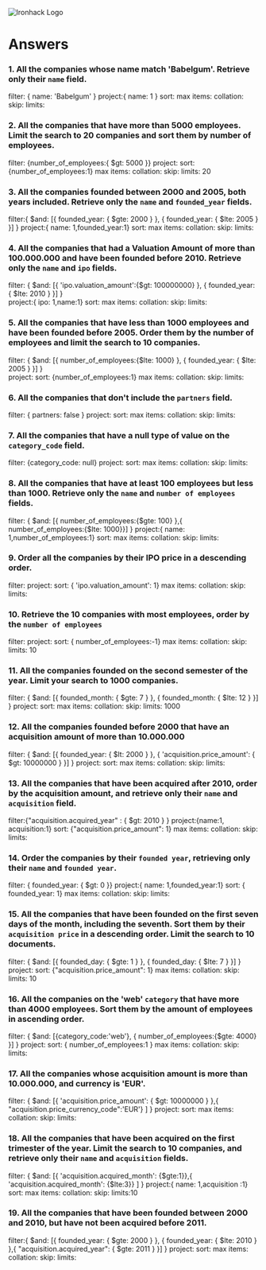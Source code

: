 ![Ironhack Logo](https://i.imgur.com/1QgrNNw.png)

# Answers

### 1. All the companies whose name match 'Babelgum'. Retrieve only their `name` field.

<!-- Your Code Goes Here -->

filter: { name: 'Babelgum' }
project:{ name: 1 }
sort:                                       max items:
collation:                                  skip:                      limits:

### 2. All the companies that have more than 5000 employees. Limit the search to 20 companies and sort them by **number of employees**.

<!-- Your Code Goes Here -->

filter: {number_of_employees:{ $gt: 5000 }}
project:
sort:   {number_of_employees:1}                                    max items:
collation:                                  skip:                      limits: 20

### 3. All the companies founded between 2000 and 2005, both years included. Retrieve only the `name` and `founded_year` fields.

<!-- Your Code Goes Here -->


filter:{ $and: [{ founded_year: { $gte: 2000 } }, { founded_year: { $lte: 2005 } }] } 
project:{ name: 1,founded_year:1}
sort:                                       max items:
collation:                                  skip:                      limits:

### 4. All the companies that had a Valuation Amount of more than 100.000.000 and have been founded before 2010. Retrieve only the `name` and `ipo` fields.

<!-- Your Code Goes Here -->


filter:  { $and: [{ 'ipo.valuation_amount':{$gt: 100000000} }, {  founded_year: { $lte: 2010 } }] }  
project:{ ipo: 1,name:1}
sort:                                       max items:
collation:                                  skip:                      limits:

### 5. All the companies that have less than 1000 employees and have been founded before 2005. Order them by the number of employees and limit the search to 10 companies.

<!-- Your Code Goes Here -->


filter: { $and: [{ number_of_employees:{$lte: 1000} }, {  founded_year: { $lte: 2005 } }] }  
project:
sort:    {number_of_employees:1}                                   max items:
collation:                                  skip:                      limits:

### 6. All the companies that don't include the `partners` field.

<!-- Your Code Goes Here -->


filter: { partners: false }
project:
sort:                                       max items:
collation:                                  skip:                      limits:

### 7. All the companies that have a null type of value on the `category_code` field.

<!-- Your Code Goes Here -->


filter: {category_code: null}
project:
sort:                                       max items:
collation:                                  skip:                      limits:

### 8. All the companies that have at least 100 employees but less than 1000. Retrieve only the `name` and `number of employees` fields.

<!-- Your Code Goes Here -->


filter: { $and: [{ number_of_employees:{$gte: 100} },{ number_of_employees:{$lte: 1000}}] }
project:{ name: 1,number_of_employees:1}
sort:                                       max items:
collation:                                  skip:                      limits:

### 9. Order all the companies by their IPO price in a descending order.

<!-- Your Code Goes Here -->


filter: 
project:
sort:  { 'ipo.valuation_amount': 1}                                     max items:
collation:                                  skip:                      limits:

### 10. Retrieve the 10 companies with most employees, order by the `number of employees`

<!-- Your Code Goes Here -->


filter: 
project:
sort:   { number_of_employees:-1}                                    max items:
collation:                                  skip:                      limits: 10

### 11. All the companies founded on the second semester of the year. Limit your search to 1000 companies.

<!-- Your Code Goes Here -->


filter: { $and: [{ founded_month: { $gte: 7 } }, { founded_month: { $lte: 12 } }] } 
project:
sort:                                       max items:
collation:                                  skip:                      limits: 1000

### 12. All the companies founded before 2000 that have an acquisition amount of more than 10.000.000

<!-- Your Code Goes Here -->


filter: { $and: [{ founded_year: { $lt: 2000 } }, { 'acquisition.price_amount': { $gt: 10000000 } }] } 
project:
sort:                                       max items:
collation:                                  skip:                      limits:

### 13. All the companies that have been acquired after 2010, order by the acquisition amount, and retrieve only their `name` and `acquisition` field.

<!-- Your Code Goes Here -->


filter:{"acquisition.acquired_year" : { $gt: 2010 } } 
project:{name:1, acquisition:1}
sort: {"acquisition.price_amount": 1}                                      max items:
collation:                                  skip:                      limits:

### 14. Order the companies by their `founded year`, retrieving only their `name` and `founded year`.

<!-- Your Code Goes Here -->


filter: { founded_year: { $gt: 0 }}
project:{ name: 1,founded_year:1}
sort: { founded_year: 1}                                      max items:
collation:                                  skip:                      limits:

### 15. All the companies that have been founded on the first seven days of the month, including the seventh. Sort them by their `acquisition price` in a descending order. Limit the search to 10 documents.

<!-- Your Code Goes Here -->


filter: { $and: [{ founded_day: { $gte: 1 } }, { founded_day: { $lte: 7 } }] } 
project:
sort:  {"acquisition.price_amount": 1}                                     max items:
collation:                                  skip:                      limits: 10

### 16. All the companies on the 'web' `category` that have more than 4000 employees. Sort them by the amount of employees in ascending order.

<!-- Your Code Goes Here -->


filter: { $and: [{category_code:'web'}, { number_of_employees:{$gte: 4000} }] } 
project:
sort:   { number_of_employees:1 }                                    max items:
collation:                                  skip:                      limits:

### 17. All the companies whose acquisition amount is more than 10.000.000, and currency is 'EUR'.

<!-- Your Code Goes Here -->


filter: { $and: [{ 'acquisition.price_amount': { $gt: 10000000 } },{ "acquisition.price_currency_code":'EUR'} ] }
project:
sort:                                       max items:
collation:                                  skip:                      limits:

### 18. All the companies that have been acquired on the first trimester of the year. Limit the search to 10 companies, and retrieve only their `name` and `acquisition` fields.

<!-- Your Code Goes Here -->


filter: { $and: [{ 'acquisition.acquired_month': {$gte:1}},{ 'acquisition.acquired_month': {$lte:3}} ] }
project:{ name: 1,acquisition :1}
sort:                                       max items:
collation:                                  skip:                      limits:10

### 19. All the companies that have been founded between 2000 and 2010, but have not been acquired before 2011.

<!-- Your Code Goes Here -->


filter:{ $and: [{ founded_year: { $gte: 2000 } }, { founded_year: { $lte: 2010 } },{ "acquisition.acquired_year": { $gte: 2011 } }] } 
project:
sort:                                       max items:
collation:                                  skip:                      limits:

